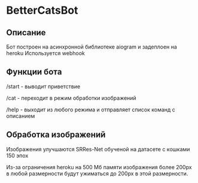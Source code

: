 # BetterCatsBot

## Описание
Бот построен на асинхронной библиотеке aiogram и задеплоен на heroku
Используется webhook

## Функции бота
/start - выводит приветствие

/cat - переходит в режим обработки изображений

/help - выходит из любого режима и отправляет список команд с описанием

## Обработка изображений
Изображения улучшаются SRRes-Net обученой на датасете с кошками 150 эпох

Из-за ограничения heroku на 500 Мб памяти изображения более 200px в любой размерности будут ужиматься до 200px в этой размерности.

